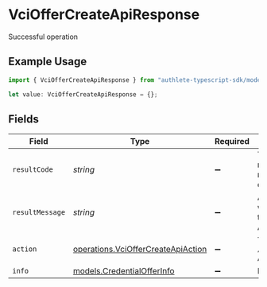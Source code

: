 # VciOfferCreateApiResponse

Successful operation

## Example Usage

```typescript
import { VciOfferCreateApiResponse } from "authlete-typescript-sdk/models/operations";

let value: VciOfferCreateApiResponse = {};
```

## Fields

| Field                                                                                    | Type                                                                                     | Required                                                                                 | Description                                                                              |
| ---------------------------------------------------------------------------------------- | ---------------------------------------------------------------------------------------- | ---------------------------------------------------------------------------------------- | ---------------------------------------------------------------------------------------- |
| `resultCode`                                                                             | *string*                                                                                 | :heavy_minus_sign:                                                                       | The code which represents the result of the API call.                                    |
| `resultMessage`                                                                          | *string*                                                                                 | :heavy_minus_sign:                                                                       | A short message which explains the result of the API call.                               |
| `action`                                                                                 | [operations.VciOfferCreateApiAction](../../models/operations/vcioffercreateapiaction.md) | :heavy_minus_sign:                                                                       | The result of the `/vci/offer/create` API call.                                          |
| `info`                                                                                   | [models.CredentialOfferInfo](../../models/credentialofferinfo.md)                        | :heavy_minus_sign:                                                                       | N/A                                                                                      |